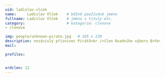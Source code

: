 ```yaml
---
uid: ladislav.vlcek
name:     Ladislav Vlček  	# běžně používáné jméno
fullname: Ladislav Vlček 	# jméno s tituly etc.
category:                   # kategorie: clenove
- clenove

img: people/unknown-pirate.jpg   # 165 x 220
description: nezávislý příznivec Pirátů<br />člen Osadního výboru Brňov # kratký popis, max 160 znaků
mail:

profiles:
  

ordclen: 12
---
```

